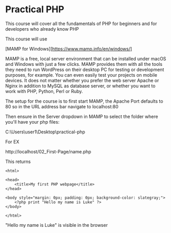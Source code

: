 # Practical PHP

This course will cover all the fundamentals of PHP for beginners and for developers who already know PHP

This course will use

[MAMP for Windows][https://www.mamp.info/en/windows/]

MAMP is a free, local server environment that can be installed under macOS and Windows with just a few clicks. MAMP provides them with all the tools they need to run WordPress on their desktop PC for testing or development purposes, for example. You can even easily test your projects on mobile devices. It does not matter whether you prefer the web server Apache or Nginx in addition to MySQL as database server, or whether you want to work with PHP, Python, Perl or Ruby.

The setup for the course is to first start MAMP, the Apache Port defaults to 80 so in the URL address bar navigate to localhost:80

Then ensure in the Server dropdown in MAMP to select the folder where you'll have your php files:

C:\Users\user1\Desktop\practical-php

For EX

http://localhost/02_First-Page/name.php

This returns

```
<html>

<head>
    <title>My first PHP webpage</title>
</head>

<body style="margin: 0px; padding: 0px; background-color: slategray;">
    <?php print "Hello my name is Luke" ?>
</body>

</html>
```

"Hello my name is Luke" is visible in the browser
